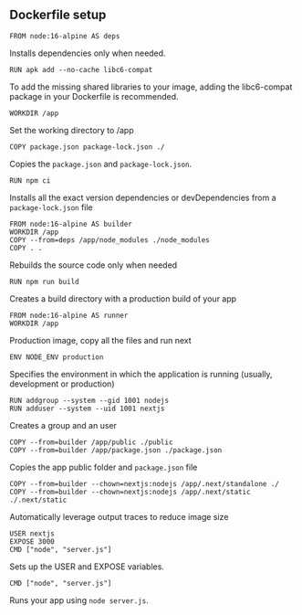 
## Dockerfile setup

```shell
FROM node:16-alpine AS deps
```

Installs dependencies only when needed.

```shell
RUN apk add --no-cache libc6-compat
```

To add the missing shared libraries to your image, adding the libc6-compat package in your Dockerfile is recommended.

```shell
WORKDIR /app
```

Set the working directory to /app

```shell
COPY package.json package-lock.json ./ 
```

Copies the `package.json` and `package-lock.json`.

```shell
RUN npm ci
```

Installs all the exact version dependencies or devDependencies from a `package-lock.json` file

```shell
FROM node:16-alpine AS builder
WORKDIR /app
COPY --from=deps /app/node_modules ./node_modules
COPY . .
```

Rebuilds the source code only when needed

```shell
RUN npm run build
```

Creates a build directory with a production build of your app

```shell
FROM node:16-alpine AS runner
WORKDIR /app
```

Production image, copy all the files and run next

```shell
ENV NODE_ENV production
```

Specifies the environment in which the application is running (usually, development or production)

```shell
RUN addgroup --system --gid 1001 nodejs
RUN adduser --system --uid 1001 nextjs
```

Creates a group and an user

```shell
COPY --from=builder /app/public ./public
COPY --from=builder /app/package.json ./package.json
```

Copies the app public folder and `package.json` file

```shell
COPY --from=builder --chown=nextjs:nodejs /app/.next/standalone ./
COPY --from=builder --chown=nextjs:nodejs /app/.next/static ./.next/static
```

Automatically leverage output traces to reduce image size

```shell
USER nextjs
EXPOSE 3000
CMD ["node", "server.js"]
```

Sets up the USER and EXPOSE variables.

```shell
CMD ["node", "server.js"]
```

Runs your app using `node server.js`.
